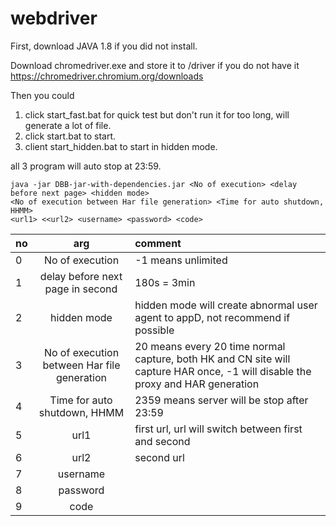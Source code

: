# webdriver

First, download JAVA 1.8 if you did not install.

Download chromedriver.exe and store it to /driver if you do not have it
https://chromedriver.chromium.org/downloads

Then you could 

1. click start_fast.bat for quick test but don't run it for too long, will generate a lot of file.  
2. click start.bat to start. 
3. client start_hidden.bat to start in hidden mode. 

all 3 program will auto stop at 23:59.  

```console
java -jar DBB-jar-with-dependencies.jar <No of execution> <delay before next page> <hidden mode>
<No of execution between Har file generation> <Time for auto shutdown, HHMM> 
<url1> <<url2> <username> <password> <code> 
```

|no|arg|comment|
| :------------- |:-------------:| :-----|
|0|No of execution|  -1 means unlimited  |
|1|delay before next page in second| 180s = 3min|
|2|hidden mode| hidden mode will create abnormal user agent to appD, not recommend if possible|
|3|No of execution between Har file generation| 20 means every 20 time normal capture, both HK and CN site will capture HAR  once, -1 will disable the proxy and HAR generation|  
|4|Time for auto shutdown, HHMM| 2359 means server will be stop after 23:59|
|5|url1| first url, url will switch between first and second|
|6|url2| second url||  
|7|username|| 
|8|password||
|9|code||  
